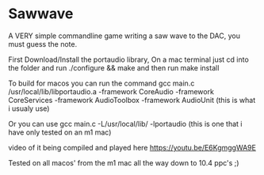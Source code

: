 # Sawwave
A VERY simple commandline game writing a saw wave to the DAC, you must guess the note.

First Download/Install the portaudio library,
On a mac terminal just cd into the folder and run ./configure && make 
and then run   make install

To build for macos you can run the command 
gcc main.c /usr/local/lib/libportaudio.a -framework CoreAudio -framework CoreServices -framework AudioToolbox -framework AudioUnit  (this is what i usualy use)

Or you can use
gcc main.c -L/usr/local/lib/  -lportaudio (this is one that i have only tested on an m1 mac)

video of it being compiled and played here https://youtu.be/E6KgmggWA9E

Tested on all macos' from the m1 mac all the way down to 10.4 ppc's ;)

